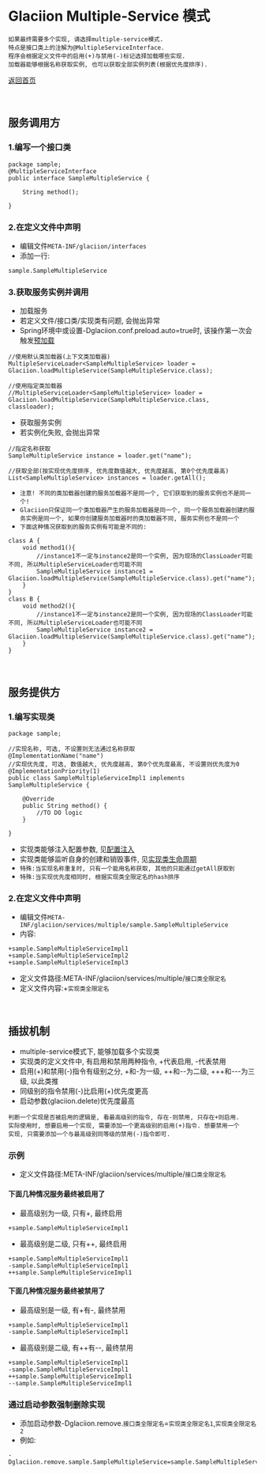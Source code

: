# Glaciion Multiple-Service 模式

```text
如果最终需要多个实现, 请选择multiple-service模式. 
特点是接口类上的注解为@MultipleServiceInterface. 
程序会根据定义文件中的启用(+)与禁用(-)标记选择加载哪些实现. 
加载器能够根据名称获取实例, 也可以获取全部实例列表(根据优先度排序). 
```

[返回首页](https://github.com/shepherdviolet/glaciion/blob/master/docs/index-cn.md)

<br>

## 服务调用方

### 1.编写一个接口类

```text
package sample;
@MultipleServiceInterface
public interface SampleMultipleService {

    String method();
    
}
```

### 2.在定义文件中声明

* 编辑文件`META-INF/glaciion/interfaces`
* 添加一行:

```text
sample.SampleMultipleService
```

### 3.获取服务实例并调用

* 加载服务
* 若定义文件/接口类/实现类有问题, 会抛出异常
* Spring环境中或设置-Dglaciion.conf.preload.auto=true时, 该操作第一次会触发[预加载](https://github.com/shepherdviolet/glaciion/blob/master/docs/preload-cn.md)

```text
//使用默认类加载器(上下文类加载器)
MultipleServiceLoader<SampleMultipleService> loader = Glaciion.loadMultipleService(SampleMultipleService.class);

//使用指定类加载器
//MultipleServiceLoader<SampleMultipleService> loader = Glaciion.loadMultipleService(SampleMultipleService.class, classloader);
```

* 获取服务实例
* 若实例化失败, 会抛出异常

```text
//指定名称获取
SampleMultipleService instance = loader.get("name");

//获取全部(按实现优先度排序, 优先度数值越大, 优先度越高, 第0个优先度最高)
List<SampleMultipleService> instances = loader.getAll();
```

* `注意! 不同的类加载器创建的服务加载器不是同一个, 它们获取到的服务实例也不是同一个!`
* `Glaciion只保证同一个类加载器产生的服务加载器是同一个, 同一个服务加载器创建的服务实例是同一个, 如果你创建服务加载器时的类加载器不同, 服务实例也不是同一个`
* `下面这种情况获取到的服务实例有可能是不同的:`

```text
class A {
    void method1(){
        //instance1不一定与instance2是同一个实例, 因为现场的ClassLoader可能不同, 所以MultipleServiceLoader也可能不同
        SampleMultipleService instance1 = Glaciion.loadMultipleService(SampleMultipleService.class).get("name");
    }
}
class B {
    void method2(){
        //instance1不一定与instance2是同一个实例, 因为现场的ClassLoader可能不同, 所以MultipleServiceLoader也可能不同
        SampleMultipleService instance2 = Glaciion.loadMultipleService(SampleMultipleService.class).get("name");
    }
}
```

<br>

## 服务提供方

### 1.编写实现类

```text
package sample;

//实现名称, 可选, 不设置则无法通过名称获取
@ImplementationName("name")
//实现优先度, 可选, 数值越大, 优先度越高, 第0个优先度最高, 不设置则优先度为0
@ImplementationPriority(1)
public class SampleMultipleServiceImpl1 implements SampleMultipleService {

    @Override
    public String method() {
        //TO DO logic
    }
    
}
```

* 实现类能够注入配置参数, 见[配置注入](https://github.com/shepherdviolet/glaciion/blob/master/docs/property-injection-cn.md)
* 实现类能够监听自身的创建和销毁事件, 见[实现类生命周期](https://github.com/shepherdviolet/glaciion/blob/master/docs/implementation-lifecycle-cn.md)
* `特殊:当实现名称重复时, 只有一个能用名称获取, 其他的只能通过getAll获取到`
* `特殊:当实现优先度相同时, 根据实现类全限定名的hash排序`

### 2.在定义文件中声明

* 编辑文件`META-INF/glaciion/services/multiple/sample.SampleMultipleService`
* 内容:

```text
+sample.SampleMultipleServiceImpl1
+sample.SampleMultipleServiceImpl2
+sample.SampleMultipleServiceImpl3
```

* 定义文件路径:META-INF/glaciion/services/multiple/`接口类全限定名`
* 定义文件内容:+`实现类全限定名`

<br>

## 插拔机制

* multiple-service模式下, 能够加载多个实现类
* 实现类的定义文件中, 有启用和禁用两种指令, +代表启用, -代表禁用
* 启用(+)和禁用(-)指令有级别之分, +和-为一级, ++和--为二级, +++和---为三级, 以此类推
* 同级别的指令禁用(-)比启用(+)优先度更高
* 启动参数(glaciion.delete)优先度最高

```text
判断一个实现是否被启用的逻辑是, 看最高级别的指令, 存在-则禁用, 只存在+则启用. 
实际使用时, 想要启用一个实现, 需要添加一个更高级别的启用(+)指令. 想要禁用一个
实现, 只需要添加一个与最高级别同等级的禁用(-)指令即可.
```

### 示例

* 定义文件路径:META-INF/glaciion/services/multiple/`接口类全限定名`

#### 下面几种情况服务最终被启用了

* 最高级别为一级, 只有+, 最终启用

```text
+sample.SampleMultipleServiceImpl1
```

* 最高级别是二级, 只有++, 最终启用

```text
+sample.SampleMultipleServiceImpl1
-sample.SampleMultipleServiceImpl1
++sample.SampleMultipleServiceImpl1
```

#### 下面几种情况服务最终被禁用了

* 最高级别是一级, 有+有-, 最终禁用

```text
+sample.SampleMultipleServiceImpl1
-sample.SampleMultipleServiceImpl1
```

* 最高级别是二级, 有++有--, 最终禁用

```text
+sample.SampleMultipleServiceImpl1
-sample.SampleMultipleServiceImpl1
++sample.SampleMultipleServiceImpl1
--sample.SampleMultipleServiceImpl1
```

### 通过启动参数强制删除实现

* 添加启动参数-Dglaciion.remove.`接口类全限定名`=`实现类全限定名1`,`实现类全限定名2`
* 例如:

```text
-Dglaciion.remove.sample.SampleMultipleService=sample.SampleMultipleServiceImpl1,sample.SampleMultipleServiceImpl2
```

